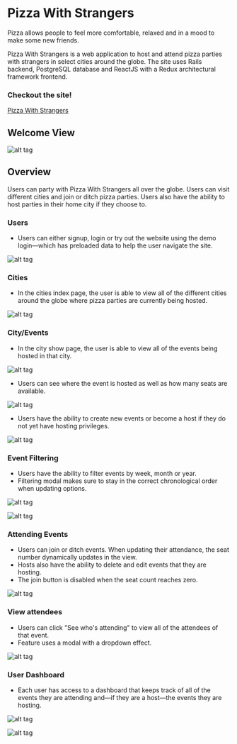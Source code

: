 # Pizza With Strangers

Pizza allows people to feel more comfortable, relaxed and in a mood to make some new friends.

Pizza With Strangers is a web application to host and attend pizza parties with strangers in select cities around the globe. The site uses Rails backend, PostgreSQL database and ReactJS with a Redux architectural framework frontend.

### Checkout the site!

[Pizza With Strangers](https://pizzawithstrangers.herokuapp.com)

## Welcome View
![alt tag](http://res.cloudinary.com/dcbqili0f/image/upload/v1473447377/splash_page_co57lj.png)

## Overview

Users can party with Pizza With Strangers all over the globe. Users can visit different cities and join or ditch pizza parties. Users also have the ability to host parties in their home city if they choose to.

### Users
- Users can either signup, login or try out the website using the demo login—which has preloaded data to help the user navigate the site.

![alt tag](http://res.cloudinary.com/dcbqili0f/image/upload/v1474955100/signup_page_gocaec.png)

### Cities
- In the cities index page, the user is able to view all of the different cities around the globe where pizza parties are currently being hosted.

![alt tag](http://res.cloudinary.com/dcbqili0f/image/upload/v1473447899/cities_page_tmsy1u.png)

### City/Events
- In the city show page, the user is able to view all of the events being hosted in that city.

![alt tag](http://res.cloudinary.com/dcbqili0f/image/upload/v1474955386/city_show_page_ry7lxk.png)

- Users can see where the event is hosted as well as how many seats are available.

![alt tag](http://res.cloudinary.com/dcbqili0f/image/upload/v1476118037/host_v80kq8.png)

- Users have the ability to create new events or become a host if they do not yet have hosting privileges.

![alt tag](http://res.cloudinary.com/dcbqili0f/image/upload/v1476118038/become_a_host_r9kbhn.png)

### Event Filtering

- Users have the ability to filter events by week, month or year.
- Filtering modal makes sure to stay in the correct chronological order when updating options.

![alt tag](http://res.cloudinary.com/dcbqili0f/image/upload/v1476118042/dropdown_lrnuou.png)

![alt tag](http://res.cloudinary.com/dcbqili0f/image/upload/v1476118417/Screen_Shot_2016-10-10_at_9.52.22_AM_ctog1h.png)

### Attending Events

- Users can join or ditch events. When updating their attendance, the seat number dynamically updates in the view.
- Hosts also have the ability to delete and edit events that they are hosting.
- The join button is disabled when the seat count reaches zero.

![alt tag](http://res.cloudinary.com/dcbqili0f/image/upload/v1476118027/event_options_ekuzpy.png)

### View attendees

- Users can click "See who's attending" to view all of the attendees of that event.
- Feature uses a modal with a dropdown effect.

![alt tag](http://res.cloudinary.com/dcbqili0f/image/upload/v1476118027/people_attending_dmfrzm.png)

### User Dashboard

- Each user has access to a dashboard that keeps track of all of the events they are attending and—if they are a host—the events they are hosting.

![alt tag](http://res.cloudinary.com/dcbqili0f/image/upload/v1476118027/dashboard_plfhxn.png)

![alt tag](http://res.cloudinary.com/dcbqili0f/image/upload/v1476118833/hosting_dashboard_eixcsw.png)
